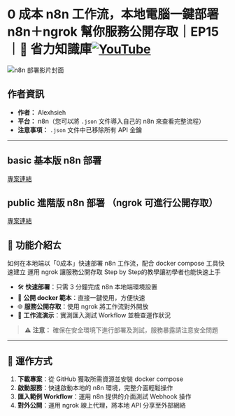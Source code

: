 # 0 成本 n8n 工作流，本地電腦一鍵部署 n8n＋ngrok 幫你服務公開存取｜EP15｜🧠 省力知識庫[![YouTube](https://img.shields.io/badge/Watch%20on-YouTube-red?logo=youtube)](https://youtu.be/E_cqlz7VGgs)

![n8n 部署影片封面](https://github.com/qwedsazxc78/ai-automation-n8n/blob/main/n8n/15-deploy-n8n-in-local/cover.png?raw=true)

## 作者資訊

* **作者：** Alexhsieh
* **平台：** n8n（您可以將 `.json` 文件導入自己的 n8n 來查看完整流程）
* **注意事項：** `.json` 文件中已移除所有 API 金鑰

---

## basic 基本版 n8n 部署

[專案連結](https://github.com/qwedsazxc78/ai-automation-n8n/tree/main/local-ai/basic)

## public 進階版 n8n 部署 （ngrok 可進行公開存取）

[專案連結](https://github.com/qwedsazxc78/ai-automation-n8n/tree/main/local-ai/public)

## 📌 功能介紹ㄊ

如何在本地端以「0成本」快速部署 n8n 工作流，配合 docker compose 工具快速建立
運用 ngrok 讓服務公開存取
Step by Step的教學讓初學者也能快速上手

* 🛠️ **快速部署**：只需 3 分鐘完成 n8n 本地端環境設置
* 🔧 **公開 docker 範本**：直接一鍵使用，方便快速
* 🌐 **服務公開存取**：使用 ngrok 將工作流對外開放
* 🔄 **工作流演示**：實測匯入測試 Workflow 並檢查運作狀況

> ⚠ **注意：** 確保在安全環境下進行部署及測試，服務暴露請注意安全問題

---

## 🔧 運作方式

1. **下載專案**：從 GitHub 獲取所需資源並安裝 docker compose
2. **啟動服務**：快速啟動本地的 n8n 環境，完整介面輕鬆操作
3. **匯入範例 Workflow**：運用 n8n 提供的介面測試 Webhook 操作
4. **對外公開**：運用 ngrok 線上代理，將本地 API 分享至外部網絡

